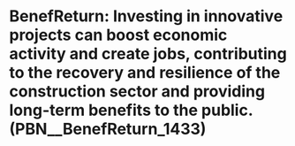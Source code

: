 # BenefReturn: __Investing in innovative projects can boost economic activity and create jobs, contributing to the recovery and resilience of the construction sector and providing long-term benefits to the public.__ (PBN__BenefReturn_1433)

